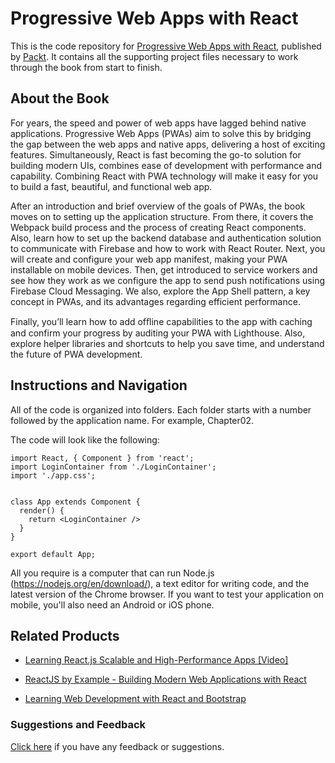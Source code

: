 # Progressive Web Apps with React
This is the code repository for [Progressive Web Apps with React](https://www.packtpub.com/web-development/progressive-web-apps-react?utm_source=github&utm_medium=repository&utm_campaign=9781788297554), published by [Packt](https://www.packtpub.com/?utm_source=github). It contains all the supporting project files necessary to work through the book from start to finish.
## About the Book
For years, the speed and power of web apps have lagged behind native applications. Progressive Web Apps (PWAs) aim to solve this by bridging the gap between the web apps and native apps, delivering a host of exciting features. Simultaneously, React is fast becoming the go-to solution for building modern UIs, combines ease of development with performance and capability. Combining React with PWA technology will make it easy for you to build a fast, beautiful, and functional web app.

After an introduction and brief overview of the goals of PWAs, the book moves on to setting up the application structure. From there, it covers the Webpack build process and the process of creating React components. Also, learn how to set up the backend database and authentication solution to communicate with Firebase and how to work with React Router. Next, you will create and configure your web app manifest, making your PWA installable on mobile devices. Then, get introduced to service workers and see how they work as we configure the app to send push notifications using Firebase Cloud Messaging. We also, explore the App Shell pattern, a key concept in PWAs, and its advantages regarding efficient performance.

Finally, you’ll learn how to add ofﬂine capabilities to the app with caching and confirm your progress by auditing your PWA with Lighthouse. Also, explore helper libraries and shortcuts to help you save time, and understand the future of PWA development.

## Instructions and Navigation
All of the code is organized into folders. Each folder starts with a number followed by the application name. For example, Chapter02.



The code will look like the following:
```
import React, { Component } from 'react';
import LoginContainer from './LoginContainer';
import './app.css';


class App extends Component {
  render() {
    return <LoginContainer />
  }
}

export default App;
```

All you require is a computer that can run Node.js (https://nodejs.org/en/download/), a text editor for writing code, and the latest version of the Chrome browser. If you want to test your application on mobile, you'll also need an Android or iOS phone.

## Related Products
* [Learning React.js Scalable and High-Performance Apps [Video]](https://www.packtpub.com/web-development/learning-reactjs-scalable-and-high-performance-apps-video?utm_source=github&utm_medium=repository&utm_campaign=9781787285873)

* [ReactJS by Example - Building Modern Web Applications with React](https://www.packtpub.com/web-development/reactjs-example-building-modern-web-applications-react?utm_source=github&utm_medium=repository&utm_campaign=9781785289644)

* [Learning Web Development with React and Bootstrap](https://www.packtpub.com/web-development/learning-web-development-react-and-bootstrap?utm_source=github&utm_medium=repository&utm_campaign=9781786462497)

### Suggestions and Feedback
[Click here](https://docs.google.com/forms/d/e/1FAIpQLSe5qwunkGf6PUvzPirPDtuy1Du5Rlzew23UBp2S-P3wB-GcwQ/viewform) if you have any feedback or suggestions.

